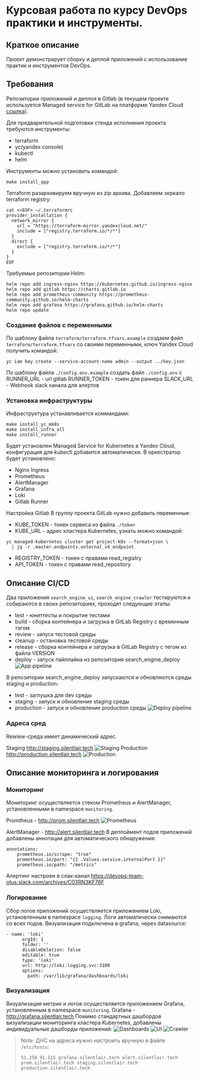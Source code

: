 # Курсовая работа по курсу DevOps практики и инструменты.

## Краткое описание

Проект демонстрирует сборку и деплой приложений с использование практик и инструментов DevOps.

## Требования

Репозитории приложений и деплоя в Gitlab (в текущем проекте используется Managed service for GitLab на платформе Yandex Cloud [ссылка](https://garet2023.gitlab.yandexcloud.net/)).

Для предварительной подготовки стенда исполнения проекта требуются инструменты:

- terraform
- yc(yandex console)
- kubectl
- helm

Инструменты можно установить командой:
```
make install_app
```
Terraform разархивируем вручную из zip архива.
Добавляем зеркало terraform registry:
```
cat <<EOF> ~/.terraformrc
provider_installation {
  network_mirror {
    url = "https://terraform-mirror.yandexcloud.net/"
    include = ["registry.terraform.io/*/*"]
  }
  direct {
    exclude = ["registry.terraform.io/*/*"]
  }
}
EOF
```
Требуемые репозитории Helm:
```
helm repo add ingress-nginx https://kubernetes.github.io/ingress-nginx
helm repo add gitlab https://charts.gitlab.io
helm repo add prometheus-community https://prometheus-community.github.io/helm-charts
helm repo add grafana https://grafana.github.io/helm-charts
helm repo update
```
### Создание файлов с переменными

По шаблону файла `terraform/terraform.tfvars.example` создаем файл `terraform/terraform.tfvars` со своими переменными, ключ Yandex Cloud получить командой:
```
yc iam key create --service-account-name admin --output ../key.json
```
По шаблону файла `./config.env.example` создать файл `./config.env` c
    RUNNER_URL   - url gitlab
    RUNNER_TOKEN - токен для раннера
    SLACK_URL    - Webhook slack канала для алертов

### Установка инфраструктуры

Инфраструктура устанавливается коммандами:
```
make install_yc_mk8s
make install_infra_all
make install_runner
```
Будет установлен Managed Service for Kubernetes в Yandex Cloud, конфигурация для kubectl добавится автоматически.
В оркестратор будет установлено:
- Nginx Ingress
- Prometheus 
- AlertManager
- Grafana 
- Loki
- Gitlab Runner

Настройка Gitlab
В группу проекта GitLab нужно добавить переменные:
- KUBE_TOKEN    - токен сервиса из файла `./token`
- KUBE_URL      - адрес кластера Kubernetes, узнать можно командой:
```
yc managed-kubernetes cluster get project-k8s --format=json \
  | jq -r .master.endpoints.external_v4_endpoint
``` 
- REGISTRY_TOKEN - токен с правами read_registry
- API_TOKEN      - токен с правами read_repository

## Описание CI/CD
Два приложения `search_engine_ui`, `search_engine_crawler` тестируются и собираются в своих репозиториях, проходят следующие этапы:
- test - юниттесты и покрытие тестами
- build - сборка контейнера и загрузка в GitLab Registry с временным тэгом
- review - запуск тестовой среды
- cleanup - остановка тестовой среды
- release - сборка контейнера и загрузка в GitLab Registry с тегом из файла VERSION
- deploy - запуск пайплайна из репозитория search_engine_deploy
![App pipeline](img/pipeline_app.png)

В репозитории search_engine_deploy запускаются и обновляются среды staging и production:
- test - заглушка для dev среды
- staging - запуск и обновление staging среды
- production - запуск и обновление production среды
![Deploy pipeline](img/pipeline_deploy.png)

### Адреса сред
Rewiew-среда имеет динамический адрес.

Staging http://staging.silentlair.tech
![Staging](img/stageing.png)
Production http://production.silentlair.tech
![Production](img/production.png)

## Описание мониторинга и логирования
### Мониторинг
Мониторинг осуществляется стеком Prometheus и AlertManager, установленными в namespace `monitoring`.

Promtheus - http://prom.silentlair.tech
![Prometheus](img/prom.png)

AlertManager - http://alert.silentlair.tech
В деплоймент подов приложений добавлены аннотации для автоматического обнаружения:
```
annotations:
    prometheus.io/scrape: "true"
    prometheus.io/port: "{{ .Values.service.internalPort }}"
    prometheus.io/path: "/metrics"
```
Алертинг настроен в слак-канал https://devops-team-otus.slack.com/archives/C03RN3KF76F

### Логирование
Сбор логов приложений осуществляется приложением Loki, установленным в namespace `logging`.
Логи автоматически снимаются со всех подов.
Визуализация подключена в grafana, через datasource:
```
- name: 'loki'
      orgId: 1
      folder: ''
      disableDeletion: false
      editable: true
      type: 'loki'
      url: http://loki.logging.svc:3100
      options:
        path: /var/lib/grafana/dashboards/loki
```
### Визуализация
Визуализация метрик и логов осуществляется приложением Grafana, установленным в namespace `monitoring`.
Grafana - http://grafana.silentlair.tech
Помимо стандартных дашбордов визуализации мониторинга кластера Kubernetes, добавлены индивидуальные дашборды приложений:
![Dashboards](img/dashboards.png)
![UI](img/dashboard_ui.png)
![Crawler](img/dashboard_crawler.png)

> Note: ДНС на адреса нужно настроить вручную в файле `/etc/hosts`:
> ```
> 51.250.91.115 grafana.silentlair.tech alert.silentlair.tech prom.silentlair.tech staging.silentlair.tech production.silentlair.tech
> ```